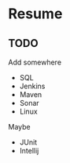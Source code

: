 # Resume

## TODO

Add somewhere

- SQL
- Jenkins
- Maven
- Sonar
- Linux

Maybe

- JUnit
- Intellij

